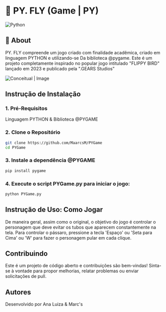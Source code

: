 # 🧸 PY. FLY (Game | PY) 
![Python](https://img.shields.io/badge/python-3670A0?style=for-the-badge&logo=python&logoColor=ffdd54)
## 📕 About 

PY. FLY compreende um jogo criado com finalidade acadêmica, criado em linguagem PYTHON e utilizando-se Da biblioteca @pygame. Este é um projeto completamente inspirado no popular jogo intitulado "FLIPPY BIRD" lançado em 2023 e publicado pela ".GEARS Studios" 

![Conceitual | Image](Assets/Pictures/PYGame_Pixel.png)

## Instrução de Instalação
### 1. Pré-Requisitos
Linguagem PYTHON & Biblioteca @PYGAME

### 2. Clone o Repositório
```bash
git clone https://github.com/MaarcsM/PYGame
cd PYGame
```

### 3. Instale a dependência @PYGAME
```bash
pip install pygame
```

### 4. Execute o script PYGame.py para iniciar o jogo:
```bash
python PYGame.py
```

## Instrução de Uso: Como Jogar

De maneira geral, assim como o original, o objetivo do jogo é controlar o personagem que deve evitar os tubos que aparecem constantemente na tela. Para controlar o pássaro, pressione a tecla 'Espaço' ou 'Seta para Cima' ou 'W' para fazer o personagem pular em cada clique.

## Contribuindo

Este é um projeto de código aberto e contribuições são bem-vindas! Sinta-se à vontade para propor melhorias, relatar problemas ou enviar solicitações de pull.

## Autores

Desenvolvido por Ana Luiza & Marc's 

